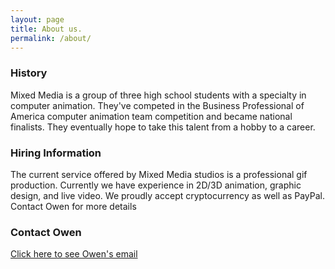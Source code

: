 ```yaml
---
layout: page
title: About us.
permalink: /about/
---
```


### History

Mixed Media is a group of three high school students with a specialty in computer animation. They've competed in the Business Professional of America computer animation team competition and became national finalists. They eventually hope to take this talent from a hobby to a career.

### Hiring Information

The current service offered by Mixed Media studios is a professional gif production. Currently we have experience in 2D/3D animation, graphic design, and live video. We proudly accept cryptocurrency as well as PayPal. Contact Owen for more details

### Contact Owen

[Click here to see Owen's email](http://www.google.com/recaptcha/mailhide/d?k=01QcZAAWr2arrrNoLqiopwAg==&c=plNkKAuMRozm0QzGlXb4TvTQL9Ea4GyuLFhtwhntmqA=)
